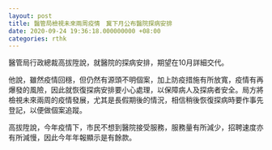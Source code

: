 ```yaml
---
layout: post
title: 醫管局檢視未來兩周疫情　冀下月公布醫院探病安排
date: 2020-09-24 19:36:18.000000000 +08:00
categories: rthk
---
```


醫管局行政總裁高拔陞說，就醫院的探病安排，期望在10月詳細交代。

他說，雖然疫情回穩，但仍然有源頭不明個案，加上防疫措施有所放寬，疫情有再爆發的風險，因此就恢復探病安排要小心處理，以保障病人及探病者安全。局方將檢視未來兩周的疫情發展，尤其是長假期後的情況，相信稍後恢復探病時要作事先登記，以便做個案追蹤。

高拔陞說，今年疫情下，市民不想到醫院接受服務，服務量有所減少，招聘速度亦有所減慢，因此今年年報顯示是有餘款。
